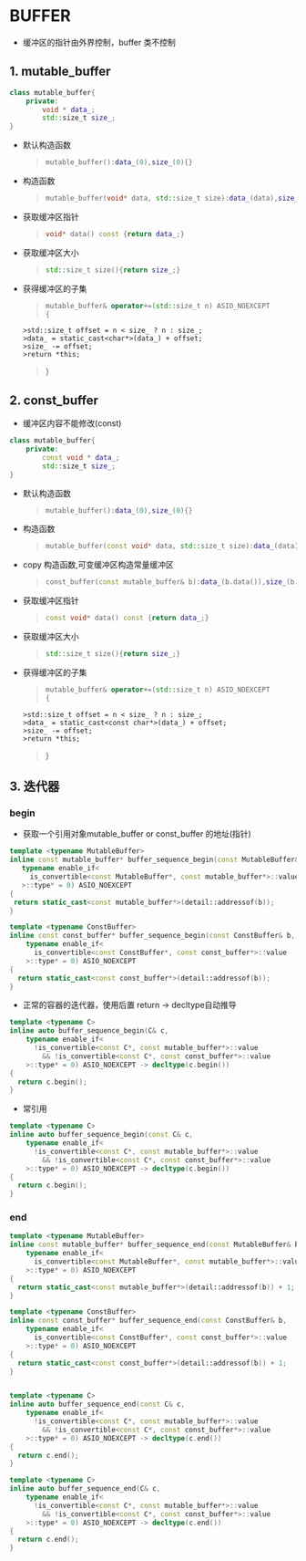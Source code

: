 # BUFFER 
- 缓冲区的指针由外界控制，buffer 类不控制
## 1. mutable_buffer
```c++
class mutable_buffer{
    private:
        void * data_;
        std::size_t size_;
}
```
- 默认构造函数
  >```c++
  > mutable_buffer():data_(0),size_(0){}
- 构造函数
  >```c++
  >mutable_buffer(void* data, std::size_t size):data_(data),size_(size){}
- 获取缓冲区指针
  >```c++
  >void* data() const {return data_;}
- 获取缓冲区大小
  >```c++
  >std::size_t size(){return size_;}
- 获得缓冲区的子集
   >```c++
    >mutable_buffer& operator+=(std::size_t n) ASIO_NOEXCEPT
    >{
      >std::size_t offset = n < size_ ? n : size_;
      >data_ = static_cast<char*>(data_) + offset;
      >size_ -= offset;
      >return *this;
    >}
 

## 2. const_buffer
- 缓冲区内容不能修改(const)
```c++
class mutable_buffer{
    private:
        const void * data_;
        std::size_t size_;
}
```
- 默认构造函数
  >```c++
  > mutable_buffer():data_(0),size_(0){}
- 构造函数
  >```c++
  >mutable_buffer(const void* data, std::size_t size):data_(data),size_(size){}
- copy 构造函数,可变缓冲区构造常量缓冲区
  >```c++
  >const_buffer(const mutable_buffer& b):data_(b.data()),size_(b.size()){}
  >
- 获取缓冲区指针
  >```c++
  >const void* data() const {return data_;}
- 获取缓冲区大小
  >```c++
  >std::size_t size(){return size_;}
- 获得缓冲区的子集
   >```c++
    >mutable_buffer& operator+=(std::size_t n) ASIO_NOEXCEPT
    >{
      >std::size_t offset = n < size_ ? n : size_;
      >data_ = static_cast<const char*>(data_) + offset;
      >size_ -= offset;
      >return *this;
    >}

## 3. 迭代器
### begin
- 获取一个引用对象mutable_buffer or const_buffer 的地址(指针) 
 ```c++
template <typename MutableBuffer>
inline const mutable_buffer* buffer_sequence_begin(const MutableBuffer& b,
    typename enable_if<
      is_convertible<const MutableBuffer*, const mutable_buffer*>::value
    >::type* = 0) ASIO_NOEXCEPT
{
  return static_cast<const mutable_buffer*>(detail::addressof(b));
}
 ```
```c++
template <typename ConstBuffer>
inline const const_buffer* buffer_sequence_begin(const ConstBuffer& b,
    typename enable_if<
      is_convertible<const ConstBuffer*, const const_buffer*>::value
    >::type* = 0) ASIO_NOEXCEPT
{
  return static_cast<const const_buffer*>(detail::addressof(b));
}
```
- 正常的容器的迭代器，使用后置 return -> decltype自动推导
```c++
template <typename C>
inline auto buffer_sequence_begin(C& c,
    typename enable_if<
      !is_convertible<const C*, const mutable_buffer*>::value
        && !is_convertible<const C*, const const_buffer*>::value
    >::type* = 0) ASIO_NOEXCEPT -> decltype(c.begin())
{
  return c.begin();
}
```
- 常引用
```c++
template <typename C>
inline auto buffer_sequence_begin(const C& c,
    typename enable_if<
      !is_convertible<const C*, const mutable_buffer*>::value
        && !is_convertible<const C*, const const_buffer*>::value
    >::type* = 0) ASIO_NOEXCEPT -> decltype(c.begin())
{
  return c.begin();
}
```
### end
```c++
template <typename MutableBuffer>
inline const mutable_buffer* buffer_sequence_end(const MutableBuffer& b,
    typename enable_if<
      is_convertible<const MutableBuffer*, const mutable_buffer*>::value
    >::type* = 0) ASIO_NOEXCEPT
{
  return static_cast<const mutable_buffer*>(detail::addressof(b)) + 1;
}
```
```c++
template <typename ConstBuffer>
inline const const_buffer* buffer_sequence_end(const ConstBuffer& b,
    typename enable_if<
      is_convertible<const ConstBuffer*, const const_buffer*>::value
    >::type* = 0) ASIO_NOEXCEPT
{
  return static_cast<const const_buffer*>(detail::addressof(b)) + 1;
}
```
```c++

template <typename C>
inline auto buffer_sequence_end(const C& c,
    typename enable_if<
      !is_convertible<const C*, const mutable_buffer*>::value
        && !is_convertible<const C*, const const_buffer*>::value
    >::type* = 0) ASIO_NOEXCEPT -> decltype(c.end())
{
  return c.end();
}
```
```c++
template <typename C>
inline auto buffer_sequence_end(C& c,
    typename enable_if<
      !is_convertible<const C*, const mutable_buffer*>::value
        && !is_convertible<const C*, const const_buffer*>::value
    >::type* = 0) ASIO_NOEXCEPT -> decltype(c.end())
{
  return c.end();
}

```